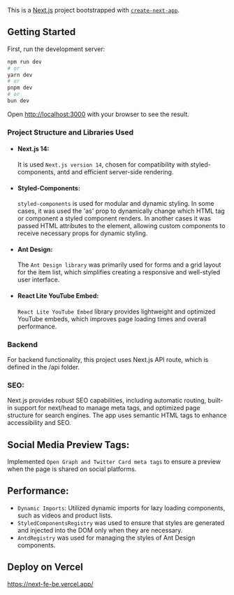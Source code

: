 This is a [Next.js](https://nextjs.org) project bootstrapped with [`create-next-app`](https://nextjs.org/docs/app/api-reference/cli/create-next-app).

## Getting Started

First, run the development server:

```bash
npm run dev
# or
yarn dev
# or
pnpm dev
# or
bun dev
```

Open [http://localhost:3000](http://localhost:3000) with your browser to see the result.

### Project Structure and Libraries Used

-   #### Next.js 14:
    It is used `Next.js version 14`, chosen for compatibility with styled-components, antd and efficient server-side rendering.
-   #### Styled-Components:
    `styled-components` is used for modular and dynamic styling. In some cases, it was used the 'as' prop to dynamically change which HTML tag or component a styled component renders. In another cases it was passed HTML attributes to the element, allowing custom components to receive necessary props for dynamic styling.
-   #### Ant Design:
    The `Ant Design library` was primarily used for forms and a grid layout for the item list, which simplifies creating a responsive and well-styled user interface.
-   #### React Lite YouTube Embed:
    `React Lite YouTube Embed` library provides lightweight and optimized YouTube embeds, which improves page loading times and overall performance.

### Backend

For backend functionality, this project uses Next.js API route, which is defined in the /api folder.

### SEO:

Next.js provides robust SEO capabilities, including automatic routing, built-in support for next/head to manage meta tags, and optimized page structure for search engines.
The app uses semantic HTML tags to enhance accessibility and SEO.

## Social Media Preview Tags:

Implemented `Open Graph and Twitter Card meta tags` to ensure a preview when the page is shared on social platforms.

## Performance:

-   `Dynamic Imports`: Utilized dynamic imports for lazy loading components, such as videos and product lists.
-   `StyledComponentsRegistry` was used to ensure that styles are generated and injected into the DOM only when they are necessary.
-   `AntdRegistry` was used for managing the styles of Ant Design components.

## Deploy on Vercel

https://next-fe-be.vercel.app/
